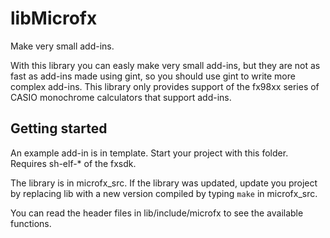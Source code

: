 # libMicrofx

Make very small add-ins.

With this library you can easly make very small add-ins, but they are not as fast as add-ins made using gint, so you should use gint to write more complex add-ins. This library only provides support of the fx98xx series of CASIO monochrome calculators that support add-ins.

## Getting started

An example add-in is in template. Start your project with this folder. Requires sh-elf-* of the fxsdk.

The library is in microfx_src. If the library was updated, update you project by replacing lib with a new version compiled by typing `make` in microfx_src.

You can read the header files in lib/include/microfx to see the available functions.